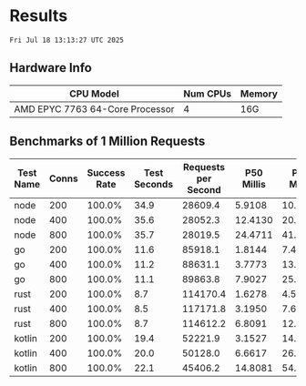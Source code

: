 # Results
`Fri Jul 18 13:13:27 UTC 2025`
## Hardware Info
| CPU Model | Num CPUs | Memory |
| --------- | -------- | ------ |
| AMD EPYC 7763 64-Core Processor | 4 | 16G |

## Benchmarks of 1 Million Requests
| Test Name | Conns | Success Rate | Test Seconds | Requests per Second | P50 Millis | P99 Millis | P99.9 Millis | API Memory MB | API CPU Time | API Threads |
| --------- | ----- | ------------ | ------------ | ------------------- | ---------- | ---------- | ------------ | ------------- | ------------ | ----------- |
| node | 200 | 100.0% | 34.9 | 28609.4 | 5.9108 | 10.9291 | 11.5555 | 111.9 | 00:00:35 | 7 |
| node | 400 | 100.0% | 35.6 | 28052.3 | 12.4130 | 20.4410 | 24.1320 | 148.2 | 00:00:36 | 7 |
| node | 800 | 100.0% | 35.7 | 28019.5 | 24.4711 | 41.5740 | 46.1990 | 153.4 | 00:00:36 | 7 |
| go | 200 | 100.0% | 11.6 | 85918.1 | 1.8144 | 7.4441 | 10.1917 | 17.6 | 00:00:27 | 11 |
| go | 400 | 100.0% | 11.2 | 88631.1 | 3.7773 | 13.6076 | 18.6822 | 24.2 | 00:00:26 | 10 |
| go | 800 | 100.0% | 11.1 | 89863.8 | 7.9027 | 25.6415 | 38.5707 | 37.4 | 00:00:26 | 10 |
| rust | 200 | 100.0% | 8.7 | 114170.4 | 1.6278 | 4.5200 | 6.1879 | 9.2 | 00:00:17 | 5 |
| rust | 400 | 100.0% | 8.5 | 117171.8 | 3.1950 | 7.6318 | 10.5249 | 13.9 | 00:00:16 | 5 |
| rust | 800 | 100.0% | 8.7 | 114612.2 | 6.8091 | 12.4445 | 17.6192 | 23.1 | 00:00:17 | 5 |
| kotlin | 200 | 100.0% | 19.4 | 52221.9 | 3.1527 | 14.5346 | 36.5053 | 346.5 | 00:00:58 | 145 |
| kotlin | 400 | 100.0% | 20.0 | 50128.0 | 6.6617 | 26.5137 | 66.6367 | 404.1 | 00:01:00 | 155 |
| kotlin | 800 | 100.0% | 22.1 | 45406.2 | 14.8081 | 54.4755 | 156.7192 | 426.9 | 00:01:05 | 155 |
